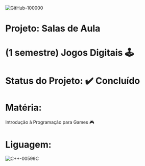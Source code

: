 ![GitHub-100000](https://github.com/EwersonNeias/salas_aulas/assets/128439222/a8529e1b-0529-41fe-9935-41fcf377cea5)


# Projeto: Salas de Aula
# (1 semestre) Jogos Digitais 🕹️
# Status do Projeto: ✔️ Concluído 

# Matéria: 
Introdução à Programação para Games 🎮

# Liguagem:
![C++-00599C](https://github.com/EwersonNeias/salas_aulas/assets/128439222/48f95e6a-5dd2-4ddb-9e58-22ad77b7d86f)





